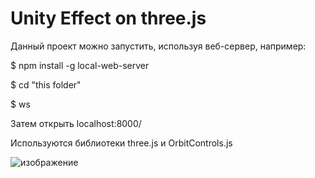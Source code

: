 # Unity Effect on three.js

Данный проект можно запустить, используя веб-сервер, например:
 
 $ npm install -g local-web-server

$ cd "this folder"

$ ws

Затем открыть localhost:8000/

Используются библиотеки three.js и OrbitControls.js

![изображение](https://user-images.githubusercontent.com/54802628/205498788-8eeaa666-4afd-4f61-882c-3c77a547db8d.png)

